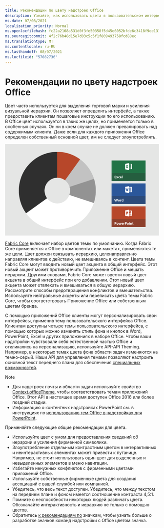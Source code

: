 ```yaml
---
title: Рекомендации по цвету надстроек Office
description: Узнайте, как использовать цвета в пользовательском интерфейсе Office надстройки.
ms.date: 07/08/2021
localization_priority: Normal
ms.openlocfilehash: fc22a2168a531d0f3fe50358f5d45e6052bfde6c3418f9ee13197bd48ed35101
ms.sourcegitcommit: 4f2c76b48d15e7d03c5c5f1f809493758fcd88ec
ms.translationtype: MT
ms.contentlocale: ru-RU
ms.lasthandoff: 08/07/2021
ms.locfileid: "57082736"
---
```

# <a name="color-guidelines-for-office-add-ins"></a>Рекомендации по цвету надстроек Office

Цвет часто используется для выделения торговой марки и усиления визуальной иерархии. Он позволяет определить интерфейс, а также предоставить клиентам пошаговые инструкции по его использованию. В Office цвет используется в таких же целях, но применяется только в особенных случаях. Он ни в коем случае не должен превалировать над содержимым клиента. Даже если для каждого приложения Office определен собственный основной цвет, им не следует злоупотреблять.

![Схема, показывающая цветовую схему для Office, Excel, Word и PowerPoint. Основными цветами для Office являются черный и белый, а второстепенные — светло-серый, темно-серый и оранжевый. Доминирующий цвет для Excel зеленый, Word — синий, а PowerPoint оранжевый.](../images/office-addins-color-schemes.png)

[Fabric Core](fabric-core.md) включает набор цветов темы по умолчанию. Когда Fabric Core применяется к Office в компонентах или макетах, применяются те же цели. Цвет должен связывать иерархию, целенаправленно направляя клиентов к действию, не вмешиваясь в контент. Цвета темы Fabric Core могут вводить новый цвет акцента в общий интерфейс. Этот новый акцент может противоречить Приложение Office и мешать иерархии. Другими словами, Fabric Core может ввести новый цвет акцента в общий интерфейс при его добавлении. Этот новый цвет акцента может отвлекать и вмешиваться в общую иерархию. Рассмотрите способы предотвращения конфликтов и вмешательства. Используйте нейтральные акценты или переписать цвета темы Fabric Core, чтобы соответствовать Приложение Office или собственным цветам бренда.

С помощью приложений Office клиенты могут персонализировать свои интерфейсы, применив тему пользовательского интерфейса Office. Клиентам доступны четыре темы пользовательского интерфейса, с помощью которых можно изменять стиль фона и кнопок в Word, PowerPoint, Excel и других приложениях в наборе Office. Чтобы ваши надстройки чувствовали себя естественной частью Office и откликались на персонализацию, используйте API-API Theming. Например, в некоторых темах цвета фона области задач изменяются на темно-серый. Наши API для управления темами позволяют настроить основной текст переднего плана для обеспечения [специальных возможностей](../design/accessibility-guidelines.md).

> [!NOTE]
>
> - Для надстроек почты и области задач используйте свойство [Context.officeTheme](/javascript/api/office/office.context), чтобы соответствовать темам приложений Office. Этот API в настоящее время доступен Office 2016 или более поздней стадии.
> - Информацию о контентных надстройках PowerPoint см. в инструкциях по [использованию тем Office в надстройках для PowerPoint](../powerpoint/use-document-themes-in-your-powerpoint-add-ins.md).

Применяйте следующие общие рекомендации для цвета.

- Используйте цвет с умом для предоставления сведений об иерархии и усиления фирменной символики.
- Злоупотребление отдельным контрастным цветом в интерактивных и неинтерактивных элементах может привести к путанице. Например, не стоит использовать один цвет для выделенных и невыделенных элементов в меню навигации.
- Избегайте ненужных конфликтов с фирменными цветами приложений Office.
- Используйте собственные фирменные цвета для создания ассоциаций с вашей службой или компанией.
- Убедитесь, что весь текст доступен. Убедитесь, что между текстом на переднем плане и фоном имеется соотношение контраста 4,5:1.
- Помните о неспособности некоторых людей различать цвета. Обозначайте интерактивность и иерархию не только с помощью цветов.
- Обратитесь [к рекомендациям по](../design/add-in-icons.md) значкам, чтобы узнать больше о разработке значков команд надстройки с Office цветом значка.
